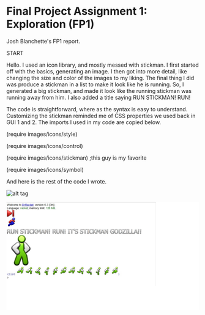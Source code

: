 # Final Project Assignment 1: Exploration (FP1)
Josh Blanchette's FP1 report.


START


Hello.  I used an icon library, and mostly messed with stickman.  I first started off with the basics, generating an image.  I then got into more detail, like changing the size and color of the images to my liking.  The final thing I did was produce a stickman in a list to make it look like he is running.  So, I generated a big stickman, and made it look like the running stickman was running away from him.  I also added a title saying RUN STICKMAN! RUN!

The code is straightforward, where as the syntax is easy to understand.  Customizing the stickman reminded me of CSS properties we used back in GUI 1 and 2.  The imports I used in my code are copied below.

(require images/icons/style)

(require images/icons/control) 

(require images/icons/stickman)  ;this guy is my favorite 

(require images/icons/symbol)

And here is the rest of the code I wrote.

![alt tag](https://github.com/JoshB53/FP1/blob/master/Joshua_Blanchette_FP1.rkt)


![alt tag](https://github.com/JoshB53/FP1/blob/master/FP1Image.jpg)



